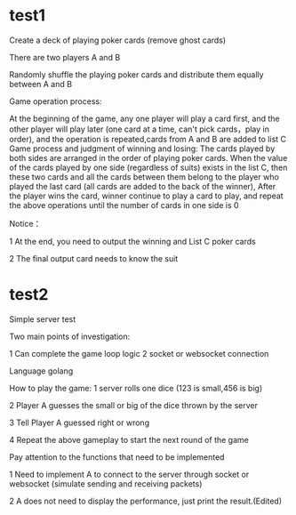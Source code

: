 # test1

Create a deck of playing poker cards (remove ghost cards)

There are two players A and B

Randomly shuffle the playing poker cards and distribute them equally between A and B

Game operation process:

At the beginning of the game, any one player will play a card first, 
and the other player will play later (one card at a time, 
can't pick cards，play in order), and the operation is repeated,cards from A and B are added to list C
Game process and judgment of winning and losing:
The cards played by both sides are arranged in the order of playing poker cards.
 When the value of the cards played by one side (regardless of suits) exists in the list C, 
 then these two cards and all the cards between them belong to the player who played the last card 
 (all cards are added to the back of the winner),
After the player wins the card, winner continue to play a card to play, 
and repeat the above operations until the number of cards in one side is 0

Notice：

1 At the end, you need to output the winning and List C poker cards

2 The final output card needs to know the suit


# test2

Simple server test

Two main points of investigation:

1 Can complete the game loop logic
2 socket or websocket connection

Language golang

How to play the game:
1 server rolls one dice (123 is small,456 is big)

2 Player A guesses the small or big of the dice thrown by the server

3 Tell Player A guessed right or wrong

4 Repeat the above gameplay to start the next round of the game

Pay attention to the functions that need to be implemented

1 Need to implement A to connect to the server through socket or websocket (simulate sending and receiving packets)

2 A does not need to display the performance, just print the result.(Edited)